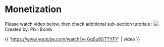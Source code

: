 # Monetization

Please watch video below, then check additional sub-section tutorials :
![](https://i1.wp.com/AppyBuilder.com/img/pixiibomb3.png?zoom=2) Created by: Pixii Bomb

{{ 'https://www.youtube.com/watch?v=Gg9u9STTYFY' \| video }}

